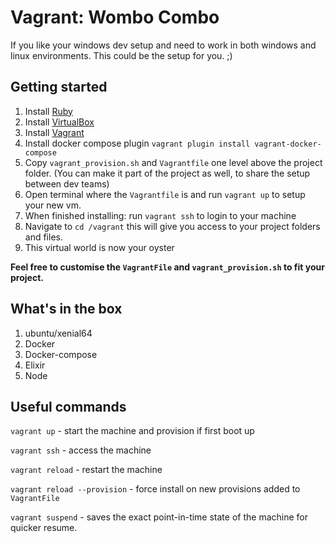 # Vagrant: Wombo Combo

If you like your windows dev setup and need to work in both windows and linux environments. This could be the setup for you. ;)

## Getting started

1. Install [Ruby](https://www.ruby-lang.org/en/documentation/installation/)
1. Install [VirtualBox](https://www.virtualbox.org/wiki/Downloads)
1. Install [Vagrant](https://www.vagrantup.com/downloads.html)
1. Install docker compose plugin `vagrant plugin install vagrant-docker-compose`
1. Copy `vagrant_provision.sh` and `Vagrantfile` one level above the project folder. (You can make it part of the project as well, to share the setup between dev teams)
1. Open terminal where the `Vagrantfile` is and run `vagrant up` to setup your new vm.
1. When finished installing: run `vagrant ssh` to login to your machine
1. Navigate to `cd /vagrant` this will give you access to your project folders and files.
1. This virtual world is now your oyster

**Feel free to customise the `VagrantFile` and `vagrant_provision.sh` to fit your project.**

## What's in the box

1. ubuntu/xenial64
1. Docker
1. Docker-compose
1. Elixir
1. Node

## Useful commands

`vagrant up` - start the machine and provision if first boot up

`vagrant ssh` - access the machine

`vagrant reload` - restart the machine

`vagrant reload --provision` - force install on new provisions added to `VagrantFile`

`vagrant suspend` - saves the exact point-in-time state of the machine for quicker resume.
